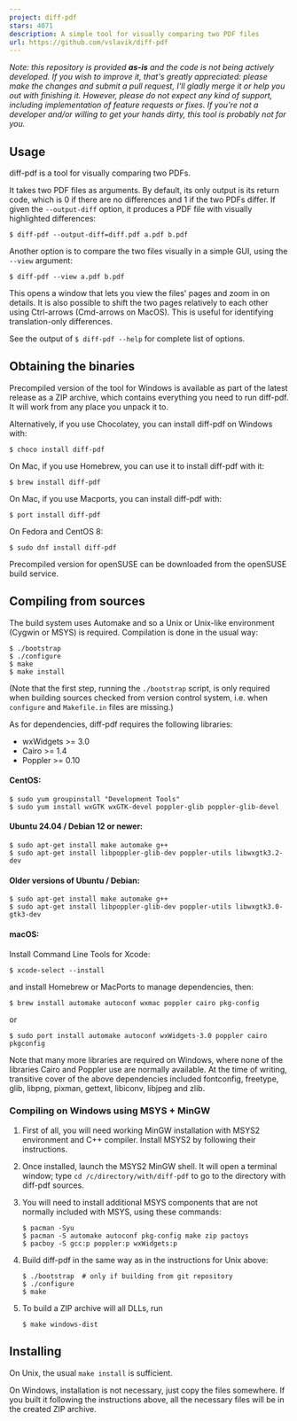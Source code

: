 ```yaml
---
project: diff-pdf
stars: 4071
description: A simple tool for visually comparing two PDF files
url: https://github.com/vslavik/diff-pdf
---
```


_Note: this repository is provided **as-is** and the code is not being actively developed. If you wish to improve it, that's greatly appreciated: please make the changes and submit a pull request, I'll gladly merge it or help you out with finishing it. However, please do not expect any kind of support, including implementation of feature requests or fixes. If you're not a developer and/or willing to get your hands dirty, this tool is probably not for you._

Usage
-----

diff-pdf is a tool for visually comparing two PDFs.

It takes two PDF files as arguments. By default, its only output is its return code, which is 0 if there are no differences and 1 if the two PDFs differ. If given the `--output-diff` option, it produces a PDF file with visually highlighted differences:

```
$ diff-pdf --output-diff=diff.pdf a.pdf b.pdf
```

Another option is to compare the two files visually in a simple GUI, using the `--view` argument:

```
$ diff-pdf --view a.pdf b.pdf
```

This opens a window that lets you view the files' pages and zoom in on details. It is also possible to shift the two pages relatively to each other using Ctrl-arrows (Cmd-arrows on MacOS). This is useful for identifying translation-only differences.

See the output of `$ diff-pdf --help` for complete list of options.

Obtaining the binaries
----------------------

Precompiled version of the tool for Windows is available as part of the latest release as a ZIP archive, which contains everything you need to run diff-pdf. It will work from any place you unpack it to.

Alternatively, if you use Chocolatey, you can install diff-pdf on Windows with:

```
$ choco install diff-pdf
```

On Mac, if you use Homebrew, you can use it to install diff-pdf with it:

```
$ brew install diff-pdf
```

On Mac, if you use Macports, you can install diff-pdf with:

```
$ port install diff-pdf
```

On Fedora and CentOS 8:

```
$ sudo dnf install diff-pdf
```

Precompiled version for openSUSE can be downloaded from the openSUSE build service.

Compiling from sources
----------------------

The build system uses Automake and so a Unix or Unix-like environment (Cygwin or MSYS) is required. Compilation is done in the usual way:

```
$ ./bootstrap
$ ./configure
$ make
$ make install
```

(Note that the first step, running the `./bootstrap` script, is only required when building sources checked from version control system, i.e. when `configure` and `Makefile.in` files are missing.)

As for dependencies, diff-pdf requires the following libraries:

-   wxWidgets >= 3.0
-   Cairo >= 1.4
-   Poppler >= 0.10

#### CentOS:

```
$ sudo yum groupinstall "Development Tools"
$ sudo yum install wxGTK wxGTK-devel poppler-glib poppler-glib-devel
```

#### Ubuntu 24.04 / Debian 12 or newer:

```
$ sudo apt-get install make automake g++
$ sudo apt-get install libpoppler-glib-dev poppler-utils libwxgtk3.2-dev
```

#### Older versions of Ubuntu / Debian:

```
$ sudo apt-get install make automake g++
$ sudo apt-get install libpoppler-glib-dev poppler-utils libwxgtk3.0-gtk3-dev
```

#### macOS:

Install Command Line Tools for Xcode:

```
$ xcode-select --install
```

and install Homebrew or MacPorts to manage dependencies, then:

```
$ brew install automake autoconf wxmac poppler cairo pkg-config
```

or

```
$ sudo port install automake autoconf wxWidgets-3.0 poppler cairo pkgconfig
```

Note that many more libraries are required on Windows, where none of the libraries Cairo and Poppler use are normally available. At the time of writing, transitive cover of the above dependencies included fontconfig, freetype, glib, libpng, pixman, gettext, libiconv, libjpeg and zlib.

### Compiling on Windows using MSYS + MinGW

1.  First of all, you will need working MinGW installation with MSYS2 environment and C++ compiler. Install MSYS2 by following their instructions.
    
2.  Once installed, launch the MSYS2 MinGW shell. It will open a terminal window; type `cd /c/directory/with/diff-pdf` to go to the directory with diff-pdf sources.
    
3.  You will need to install additional MSYS components that are not normally included with MSYS, using these commands:
    
    ```
    $ pacman -Syu
    $ pacman -S automake autoconf pkg-config make zip pactoys
    $ pacboy -S gcc:p poppler:p wxWidgets:p
    ```
    
4.  Build diff-pdf in the same way as in the instructions for Unix above:
    
    ```
    $ ./bootstrap  # only if building from git repository
    $ ./configure
    $ make
    ```
    
5.  To build a ZIP archive will all DLLs, run
    
    ```
    $ make windows-dist
    ```
    

Installing
----------

On Unix, the usual `make install` is sufficient.

On Windows, installation is not necessary, just copy the files somewhere. If you built it following the instructions above, all the necessary files will be in the created ZIP archive.
